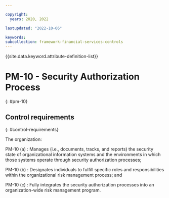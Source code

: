 ```yaml
---

copyright:
  years: 2020, 2022

lastupdated: "2022-10-06"

keywords: 
subcollection: framework-financial-services-controls
---
```


{{site.data.keyword.attribute-definition-list}}

               
# PM-10 - Security Authorization Process
{: #pm-10}

## Control requirements
{: #control-requirements}

The organization:

PM-10 (a)
    : Manages (i.e., documents, tracks, and reports) the security state of organizational information systems and the environments in which those systems operate through security authorization processes;

PM-10 (b)
    : Designates individuals to fulfill specific roles and responsibilities within the organizational risk management process; and

PM-10 (c)
    : Fully integrates the security authorization processes into an organization-wide risk management program.





